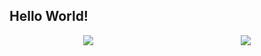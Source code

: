 ## Hello World!

<div style="display: flex; justify-content: space-around; flex-wrap: wrap;">

  <div align="center">
    <picture>
      <source 
        srcset="https://github-readme-stats.vercel.app/api?username=FelipeAMarques&show_icons=true&theme=dark" 
        media="(prefers-color-scheme: dark)" />
      <source 
        srcset="https://github-readme-stats.vercel.app/api?username=FelipeAMarques&show_icons=true" 
        media="(prefers-color-scheme: light), (prefers-color-scheme: no-preference)" />
      <img src="https://github-readme-stats.vercel.app/api?username=FelipeAMarques&show_icons=true" />
    </picture>
  </div>

  <div align="center">
    <img src="https://github-readme-stats.vercel.app/api/top-langs/?username=FelipeAMarques&layout=donut-vertical" />
  </div>

</div>
